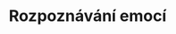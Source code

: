 ---
title: Rozpoznávání emocí
description: Krátý popis úlohy
longDescription: Dlouhý popis úlohy

testListShortDescription: Reaction Time is a simple test that measures how quickly you can react to a stimulus.
url: emotion-recognition
---